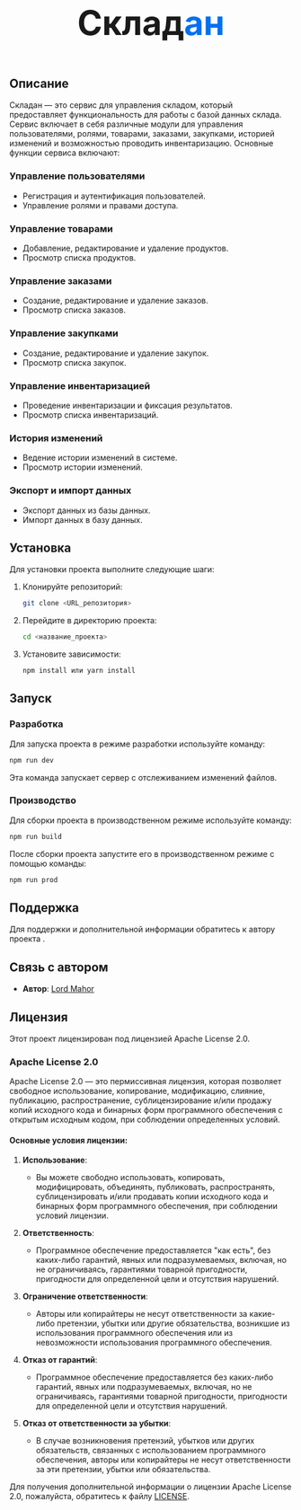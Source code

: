 <p align="center" style="font-size: 60px; font-weight: bold">Склад<span style="color: #0070f3">ан</span></p>

## Описание

Складан — это сервис для управления складом, который предоставляет функциональность для работы с базой данных склада. Сервис включает в себя различные модули для управления пользователями, ролями, товарами, заказами, закупками, историей изменений и возможностью проводить инвентаризацию. Основные функции сервиса включают:

### Управление пользователями

- Регистрация и аутентификация пользователей.
- Управление ролями и правами доступа.

### Управление товарами

- Добавление, редактирование и удаление продуктов.
- Просмотр списка продуктов.

### Управление заказами

- Создание, редактирование и удаление заказов.
- Просмотр списка заказов.

### Управление закупками

- Создание, редактирование и удаление закупок.
- Просмотр списка закупок.

### Управление инвентаризацией

- Проведение инвентаризации и фиксация результатов.
- Просмотр списка инвентаризаций.

### История изменений

- Ведение истории изменений в системе.
- Просмотр истории изменений.

### Экспорт и импорт данных

- Экспорт данных из базы данных.
- Импорт данных в базу данных.

## Установка

Для установки проекта выполните следующие шаги:

1. Клонируйте репозиторий:

   ```bash
   git clone <URL_репозитория>
   ```

2. Перейдите в директорию проекта:

   ```bash
   cd <название_проекта>
   ```

3. Установите зависимости:
   ```bash
   npm install или yarn install
   ```

## Запуск

### Разработка

Для запуска проекта в режиме разработки используйте команду:

```bash
npm run dev
```

Эта команда запускает сервер с отслеживанием изменений файлов.

### Производство

Для сборки проекта в производственном режиме используйте команду:

```bash
npm run build
```

После сборки проекта запустите его в производственном режиме с помощью команды:

```bash
npm run prod
```

## Поддержка

Для поддержки и дополнительной информации обратитесь к автору проекта .

## Связь с автором

- **Автор**: [Lord Mahor](https://t.me/Lord_mahor)

## Лицензия

Этот проект лицензирован под лицензией Apache License 2.0.

### Apache License 2.0

Apache License 2.0 — это пермиссивная лицензия, которая позволяет свободное использование, копирование, модификацию, слияние, публикацию, распространение, сублицензирование и/или продажу копий исходного кода и бинарных форм программного обеспечения с открытым исходным кодом, при соблюдении определенных условий.

#### Основные условия лицензии:

1. **Использование**:

   - Вы можете свободно использовать, копировать, модифицировать, объединять, публиковать, распространять, сублицензировать и/или продавать копии исходного кода и бинарных форм программного обеспечения, при соблюдении условий лицензии.

2. **Ответственность**:

   - Программное обеспечение предоставляется "как есть", без каких-либо гарантий, явных или подразумеваемых, включая, но не ограничиваясь, гарантиями товарной пригодности, пригодности для определенной цели и отсутствия нарушений.

3. **Ограничение ответственности**:

   - Авторы или копирайтеры не несут ответственности за какие-либо претензии, убытки или другие обязательства, возникшие из использования программного обеспечения или из невозможности использования программного обеспечения.

4. **Отказ от гарантий**:

   - Программное обеспечение предоставляется без каких-либо гарантий, явных или подразумеваемых, включая, но не ограничиваясь, гарантиями товарной пригодности, пригодности для определенной цели и отсутствия нарушений.

5. **Отказ от ответственности за убытки**:
   - В случае возникновения претензий, убытков или других обязательств, связанных с использованием программного обеспечения, авторы или копирайтеры не несут ответственности за эти претензии, убытки или обязательства.

Для получения дополнительной информации о лицензии Apache License 2.0, пожалуйста, обратитесь к файлу [LICENSE](LICENSE).
